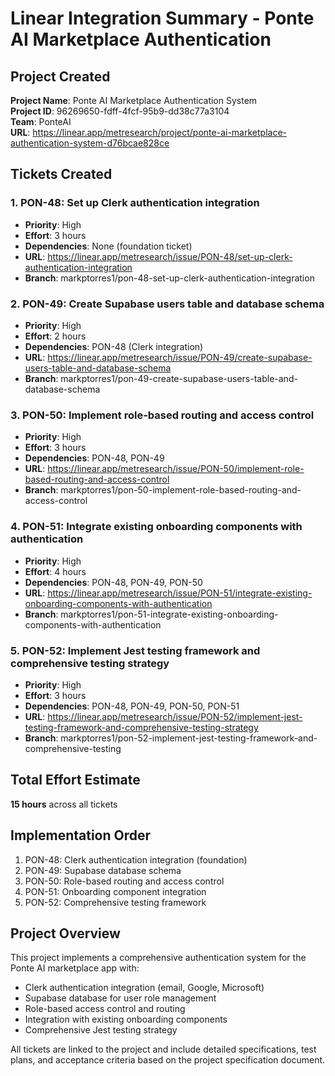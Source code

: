 # Linear Integration Summary - Ponte AI Marketplace Authentication

## Project Created
**Project Name**: Ponte AI Marketplace Authentication System  
**Project ID**: 96269650-fdff-4fcf-95b9-dd38c77a3104  
**Team**: PonteAI  
**URL**: https://linear.app/metresearch/project/ponte-ai-marketplace-authentication-system-d76bcae828ce

## Tickets Created

### 1. PON-48: Set up Clerk authentication integration
- **Priority**: High
- **Effort**: 3 hours
- **Dependencies**: None (foundation ticket)
- **URL**: https://linear.app/metresearch/issue/PON-48/set-up-clerk-authentication-integration
- **Branch**: markptorres1/pon-48-set-up-clerk-authentication-integration

### 2. PON-49: Create Supabase users table and database schema
- **Priority**: High
- **Effort**: 2 hours
- **Dependencies**: PON-48 (Clerk integration)
- **URL**: https://linear.app/metresearch/issue/PON-49/create-supabase-users-table-and-database-schema
- **Branch**: markptorres1/pon-49-create-supabase-users-table-and-database-schema

### 3. PON-50: Implement role-based routing and access control
- **Priority**: High
- **Effort**: 3 hours
- **Dependencies**: PON-48, PON-49
- **URL**: https://linear.app/metresearch/issue/PON-50/implement-role-based-routing-and-access-control
- **Branch**: markptorres1/pon-50-implement-role-based-routing-and-access-control

### 4. PON-51: Integrate existing onboarding components with authentication
- **Priority**: High
- **Effort**: 4 hours
- **Dependencies**: PON-48, PON-49, PON-50
- **URL**: https://linear.app/metresearch/issue/PON-51/integrate-existing-onboarding-components-with-authentication
- **Branch**: markptorres1/pon-51-integrate-existing-onboarding-components-with-authentication

### 5. PON-52: Implement Jest testing framework and comprehensive testing strategy
- **Priority**: High
- **Effort**: 3 hours
- **Dependencies**: PON-48, PON-49, PON-50, PON-51
- **URL**: https://linear.app/metresearch/issue/PON-52/implement-jest-testing-framework-and-comprehensive-testing-strategy
- **Branch**: markptorres1/pon-52-implement-jest-testing-framework-and-comprehensive-testing

## Total Effort Estimate
**15 hours** across all tickets

## Implementation Order
1. PON-48: Clerk authentication integration (foundation)
2. PON-49: Supabase database schema
3. PON-50: Role-based routing and access control
4. PON-51: Onboarding component integration
5. PON-52: Comprehensive testing framework

## Project Overview
This project implements a comprehensive authentication system for the Ponte AI marketplace app with:
- Clerk authentication integration (email, Google, Microsoft)
- Supabase database for user role management
- Role-based access control and routing
- Integration with existing onboarding components
- Comprehensive Jest testing strategy

All tickets are linked to the project and include detailed specifications, test plans, and acceptance criteria based on the project specification document. 